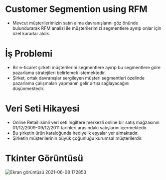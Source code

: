 # Customer Segmention using RFM
* Mevcut müşterilerimizin satın alma davranışlarını göz önünde bulundurarak RFM analizi ile müşterilerimizi segmentlere ayırıp onlar için özel kararlar aldık.

# İş Problemi
* Bir e-ticaret şirketi müşterilerini segmentlere ayırıp bu segmentlere göre pazarlama stratejileri belirlemek istemektedir.
* Şirket, ortak davranışlar sergileyen müşteri segmentleri özelinde pazarlama çalışmaları yapmanın gelir artışı sağlayacağını düşünmektedir.

# Veri Seti Hikayesi
* Online Retail isimli veri seti İngiltere merkezli online bir satış mağzasının 01/12/2009-09/12/2011 tarihleri arasındaki satışlarını içermektedir.
* Bu şirketin ürün kataloğunda hediyelik eşyalar yer almaktadır.
* Şirketin müşterilerinin büyük çoğunluğu kurumsal müşterilerdir.



# Tkinter Görüntüsü
![Ekran görüntüsü 2021-06-08 172853](https://user-images.githubusercontent.com/73841520/121207051-a46ee700-c881-11eb-8761-14a7e223b1a2.png)
